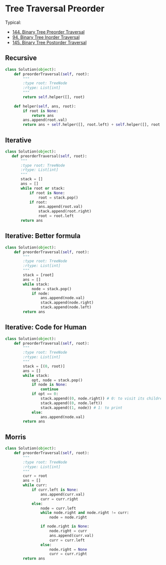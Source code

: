 # Tree Traversal Preorder 


Typical: 

- [144. Binary Tree Preorder Traversal](https://leetcode.com/problems/binary-tree-preorder-traversal/description/)
- [94. Binary Tree Inorder Traversal](https://leetcode.com/problems/binary-tree-inorder-traversal/)
- [145. Binary Tree Postorder Traversal](https://leetcode.com/problems/binary-tree-postorder-traversal/description/)


## Recursive 

```python 
class Solution(object):
    def preorderTraversal(self, root):
        """
        :type root: TreeNode
        :rtype: List[int]
        """
        return self.helper([], root)
    
    def helper(self, ans, root):
        if root is None:
            return ans 
        ans.append(root.val)
        return ans + self.helper([], root.left) + self.helper([], root.right)
```
 
## Iterative
 
 ```python 
 class Solution(object):
    def preorderTraversal(self, root):
        """
        :type root: TreeNode
        :rtype: List[int]
        """
        stack = []
        ans = []
        while root or stack:
            if root is None:
                root = stack.pop()
            if root:
                ans.append(root.val)
                stack.append(root.right)
                root = root.left 
        return ans 
 ```
 
## Iterative: Better formula 
 
``` python 
class Solution(object):
    def preorderTraversal(self, root):
        """
        :type root: TreeNode
        :rtype: List[int]
        """
        stack = [root]
        ans = []
        while stack:
            node = stack.pop()
            if node:
                ans.append(node.val)
                stack.append(node.right)
                stack.append(node.left)
        return ans 
``` 

##  Iterative: Code for Human


```python 
class Solution(object):
    def preorderTraversal(self, root):
        """
        :type root: TreeNode
        :rtype: List[int]
        """
        stack = [(0, root)]
        ans = []
        while stack:
            opt, node = stack.pop()
            if node is None: 
                continue 
            if opt == 0: 
                stack.append((0, node.right)) # 0: to visit its children
                stack.append((0, node.left))
                stack.append((1, node)) # 1: to print 
            else:
                ans.append(node.val)
        return ans
```

## Morris

```python 
class Solution(object):
    def preorderTraversal(self, root):
        """
        :type root: TreeNode
        :rtype: List[int]
        """
        curr = root
        ans = []
        while curr:
            if curr.left is None:
                ans.append(curr.val)
                curr = curr.right
            else:
                node = curr.left
                while node.right and node.right != curr:
                    node = node.right

                if node.right is None:
                    node.right = curr
                    ans.append(curr.val)
                    curr = curr.left
                else:
                    node.right = None
                    curr = curr.right
        return ans
```